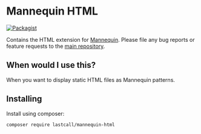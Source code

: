 Mannequin HTML
==============

[![Packagist](https://img.shields.io/packagist/v/lastcall/mannequin-html.svg)]()

Contains the HTML extension for [Mannequin](https://github.com/LastCallMedia/Mannequin). Please file any bug reports or feature requests to the [main repository](https://github.com/LastCallMedia/Mannequin).

When would I use this?
-----------------------
When you want to display static HTML files as Mannequin patterns.

Installing
----------
Install using composer:
```bash
composer require lastcall/mannequin-html
```